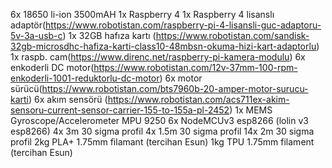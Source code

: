 6x  18650 li-ion 3500mAH
1x  Raspberry 4
1x  Raspberry 4 lisanslı adaptör(https://www.robotistan.com/raspberry-pi-4-lisansli-guc-adaptoru-5v-3a-usb-c)
1x  32GB hafıza kartı (https://www.robotistan.com/sandisk-32gb-microsdhc-hafiza-karti-class10-48mbsn-okuma-hizi-kart-adaptorlu)
1x  raspb. cam(https://www.direnc.net/raspberry-pi-kamera-modulu)
6x  enkoderli DC motor(https://www.robotistan.com/12v-37mm-100-rpm-enkoderli-1001-reduktorlu-dc-motor)
6x  motor sürücü(https://www.robotistan.com/bts7960b-20-amper-motor-surucu-karti)
6x  akım sensörü (https://www.robotistan.com/acs711ex-akim-sensoru-current-sensor-carrier-155-to-155a-pl-2452)
1x  MEMS Gyroscope/Accelerometer MPU 9250
6x  NodeMCUv3 esp8266 (lolin v3 esp8266)
4x  3m 30 sigma profil
4x  1.5m 30 sigma profil
14x 2m 30 sigma profil
2kg PLA+ 1.75mm filamant (tercihan Esun)
1kg TPU 1.75mm filament (tercihan Esun)
